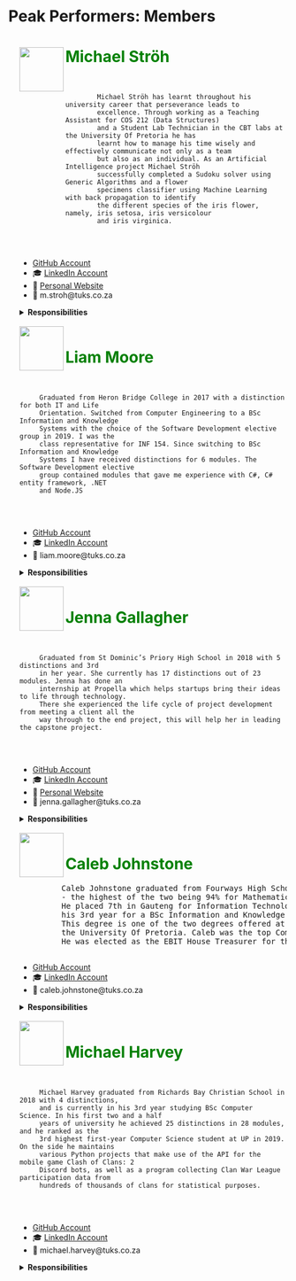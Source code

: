 # Peak Performers: Members

<div style="margin-left: 4%">

<img align="left" width="80" src="https://user-images.githubusercontent.com/39992590/136713416-05aa6fc3-717f-4b63-be63-18f50543022f.jpg">
<h1 style="color:green; font-size: 200%;" > Michael Ströh </h1>
   <pre>

            Michael Ströh has learnt throughout his university career that perseverance leads to
            excellence. Through working as a Teaching Assistant for COS 212 (Data Structures)
            and a Student Lab Technician in the CBT labs at the University Of Pretoria he has
            learnt how to manage his time wisely and effectively communicate not only as a team
            but also as an individual. As an Artificial Intelligence project Michael Ströh 
            successfully completed a Sudoku solver using Generic Algorithms and a flower 
            specimens classifier using Machine Learning with back propagation to identify 
            the different species of the iris flower, namely, iris setosa, iris versicolour 
            and iris virginica.
   </pre>
<ul>
	<li><a href="https://github.com/Michael-Stroh"> GitHub Account </a></li>
	<li>🎓 <a href="https://www.linkedin.com/in/stroh-michael"> LinkedIn Account </a></li>
	<li>👋 <a href="https://michael-stroh.github.io/myCV/"> Personal Website </a></li>
	<li>📧 m.stroh@tuks.co.za</li>
</ul>
   <details>
       <summary><b> Responsibilities </b></summary>
       <pre>
           - GitHub Readme creation and maintenance.
           - Documentation: 
              - Coding Standards
              - Software Requirements Specification
              - Architecture Requirements and Design Specifications
              - Testing Policy
           - Backend:
              - GeoCode Subsystem
              - System Optimization
              - Events Subsystem
		   - Testing and researched frameworks:
              - Unit Testing
              - Integration Testing
              - Jmeter
              - Sonar		
              - Mockito			  
       </pre>
   </details>

<br>
<img align="left" width="80" src="https://user-images.githubusercontent.com/39992590/136713414-dda2cefb-7b9a-4d9f-aabc-19394d69e5cb.jpg">
<h1 style="color:green; font-size: 200%;" > Liam Moore </h1>
  <pre>

         Graduated from Heron Bridge College in 2017 with a distinction for both IT and Life
         Orientation. Switched from Computer Engineering to a BSc Information and Knowledge
         Systems with the choice of the Software Development elective group in 2019. I was the
         class representative for INF 154. Since switching to BSc Information and Knowledge
         Systems I have received distinctions for 6 modules. The Software Development elective
         group contained modules that gave me experience with C#, C# entity framework, .NET
         and Node.JS
  </pre>
<ul>
	<li><a href="https://github.com/NitronBiohazard"> GitHub Account</a></li>
	<li>🎓 <a href="https://www.linkedin.com/in/liam-moore-410004210/"> LinkedIn  Account </a></li>
	<li>📧 liam.moore@tuks.co.za</li>
</ul>
   <details>
       <summary><b> Responsibilities </b></summary>
       <pre>
           - Documentation: 
              - Software Requirements Specification
              - Architecture Requirements and Design Specifications
           - Backend: 
              - Mission Subsystem
              - LeaderBoard Subsystem
              - Events Subsystem extension for Blockly
              - Collectable Subsystem and the design patterns (Decorator and Factory patterns)
           - Usability Testing: Conducting Usability Testing
       </pre>
   </details>

<br>	
<img align="left" width="80" src="https://user-images.githubusercontent.com/39992590/136713405-9f0d8938-aa24-4b74-bc17-d3c9b4f6fa82.jpg">
<h1 style="color:green; font-size: 200%;" > Jenna Gallagher </h1>
  <pre>
      
         Graduated from St Dominic’s Priory High School in 2018 with 5 distinctions and 3rd
         in her year. She currently has 17 distinctions out of 23 modules. Jenna has done an
         internship at Propella which helps startups bring their ideas to life through technology.
         There she experienced the life cycle of project development from meeting a client all the
         way through to the end project, this will help her in leading the capstone project.
  </pre>
<ul>
	<li><a href="https://github.com/JennaLynGallagher/JennaLynGallagher"> GitHub Account </a></li>
	<li>🎓 <a href="www.linkedin.com/in/jenna-gallagher-a79149204"> LinkedIn  Account </a></li>
	<li>👋 <a href="https://jennalyngallagher.github.io/"> Personal Website </a></li>
	<li>📧 jenna.gallagher@tuks.co.za</li>
</ul>
   <details>
       <summary><b> Responsibilities </b></summary>
       <pre>
           - Documentation: 
              - Software Requirements Specification
              - Architecture Requirements and Design Specifications
              - User Manual
           - Frontend: 
              - Explore tabs Pages 
              - Events tabs Pages
              - Profile tabs Pages
              - Blockly Pages
              - QR Code Creation
           - Usability Testing: 
              - Colour Scheme Test.
              - Usability Test document.
       </pre>
   </details>

<br>
<img align="left" width="80" src="https://user-images.githubusercontent.com/39992590/136713398-3c3662de-2dd3-4a5f-9fee-5862591f1c60.jpg">
<h1 style="color:green; font-size: 200%;" > Caleb Johnstone </h1>
  <pre>
         Caleb Johnstone graduated from Fourways High School in 2018, achieving 4 distinctions
         - the highest of the two being 94% for Mathematics and 96% for Information Technology.
         He placed 7th in Gauteng for Information Technology. Caleb is currently studying in
         his 3rd year for a BSc Information and Knowledge Systems, specialising in Data Science.
         This degree is one of the two degrees offered at the Computer Science department at
         the University Of Pretoria. Caleb was the top Computer Science student for 2019 and 2020.
         He was elected as the EBIT House Treasurer for the 2019/2020 term.
  </pre>
<ul>
	<li><a href="https://github.com/CalebJohnstone"> GitHub Account</a></li>
	<li>🎓 <a href="https://www.linkedin.com/in/caleb-johnstone-94368a132/"> LinkedIn  Account </a></li>
	<li>📧 caleb.johnstone@tuks.co.za</li>
</ul>
   <details>
       <summary><b> Responsibilities </b></summary>
       <pre>
           - Documentation: 
              - Software Requirements Specification
              - Architecture Requirements and Design Specifications
              - User Manual
           - Backend: 
              - User Subsystem 
              - Leaderboard Subsystem
              - Blockly Events
              - Mission Subsystem
              - Collectable Subsystem           
       </pre>
   </details>

<br>
<img align="left" width="80" src="https://user-images.githubusercontent.com/39992590/136713394-0993c9b5-fd2e-467d-a511-c4c1d9fc3e4e.jpg">
<h1 style="color:green; font-size: 200%;" > Michael Harvey </h1>
  <pre>
      
         Michael Harvey graduated from Richards Bay Christian School in 2018 with 4 distinctions,
         and is currently in his 3rd year studying BSc Computer Science. In his first two and a half
         years of university he achieved 25 distinctions in 28 modules, and he ranked as the 
         3rd highest first-year Computer Science student at UP in 2019. On the side he maintains
         various Python projects that make use of the API for the mobile game Clash of Clans: 2
         Discord bots, as well as a program collecting Clan War League participation data from
         hundreds of thousands of clans for statistical purposes.
  </pre>
<ul>
	<li><a href="https://github.com/robotic-coder"> GitHub Account</a></li>
	<li>🎓 <a href="https://www.linkedin.com/in/michaelharvey-123/"> LinkedIn  Account </a></li>
	<li>📧 michael.harvey@tuks.co.za</li>
</ul>
   <details>
       <summary><b> Responsibilities </b></summary>
       <pre>
           - Automation:
              - Android APK Build
              - Deployment
              - Swagger Client Generation
           - Documentation: 
              - Software Requirements Specification
              - Architecture Requirements and Design Specifications
              - Technical Installation Manual
           - Frontend: 
              - Adaptive Layout
              - Augmented Reality
              - Blockly Integration
              - Collections Tab Pages
              - QR Code Creation/Scanning
       </pre>
   </details>
</div>